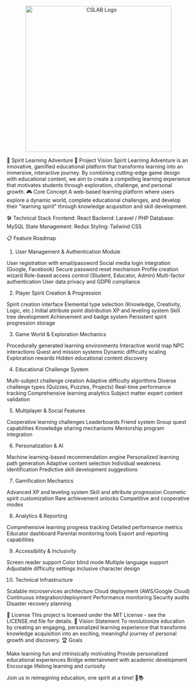 <p align="center"><a href="https://cslab.in" target="_blank"><img src="https://mliekvpsfk1b.i.optimole.com/w:1920/h:640/q:mauto/ig:avif/https://cslab.in/wp-content/uploads/2024/01/CSLAB-Logo-2023.svg" width="400" alt="CSLAB Logo"></a></p>

🌟 Spirit Learning Adventure
🚀 Project Vision
Spirit Learning Adventure is an innovative, gamified educational platform that transforms learning into an immersive, interactive journey. By combining cutting-edge game design with educational content, we aim to create a compelling learning experience that motivates students through exploration, challenge, and personal growth.
🎮 Core Concept
A web-based learning platform where users explore a dynamic world, complete educational challenges, and develop their "learning spirit" through knowledge acquisition and skill development.

🛠 Technical Stack
Frontend: React
Backend: Laravel / PHP
Database: MySQL
State Management: Redux
Styling: Tailwind CSS

📋 Feature Roadmap

1. User Management & Authentication Module

User registration with email/password
Social media login integration (Google, Facebook)
Secure password reset mechanism
Profile creation wizard
Role-based access control (Student, Educator, Admin)
Multi-factor authentication
User data privacy and GDPR compliance

2. Player Spirit Creation & Progression

Spirit creation interface
Elemental type selection (Knowledge, Creativity, Logic, etc.)
Initial attribute point distribution
XP and leveling system
Skill tree development
Achievement and badge system
Persistent spirit progression storage

3. Game World & Exploration Mechanics

Procedurally generated learning environments
Interactive world map
NPC interactions
Quest and mission systems
Dynamic difficulty scaling
Exploration rewards
Hidden educational content discovery

4. Educational Challenge System

Multi-subject challenge creation
Adaptive difficulty algorithms
Diverse challenge types (Quizzes, Puzzles, Projects)
Real-time performance tracking
Comprehensive learning analytics
Subject matter expert content validation

5. Multiplayer & Social Features

Cooperative learning challenges
Leaderboards
Friend system
Group quest capabilities
Knowledge sharing mechanisms
Mentorship program integration

6. Personalization & AI

Machine learning-based recommendation engine
Personalized learning path generation
Adaptive content selection
Individual weakness identification
Predictive skill development suggestions

7. Gamification Mechanics

Advanced XP and leveling system
Skill and attribute progression
Cosmetic spirit customization
Rare achievement unlocks
Competitive and cooperative modes

8. Analytics & Reporting

Comprehensive learning progress tracking
Detailed performance metrics
Educator dashboard
Parental monitoring tools
Export and reporting capabilities

9. Accessibility & Inclusivity

Screen reader support
Color blind mode
Multiple language support
Adjustable difficulty settings
Inclusive character design

10. Technical Infrastructure

Scalable microservices architecture
Cloud deployment (AWS/Google Cloud)
Continuous integration/deployment
Performance monitoring
Security audits
Disaster recovery planning

📄 License
This project is licensed under the MIT License - see the LICENSE.md file for details.
🌈 Vision Statement
To revolutionize education by creating an engaging, personalized learning experience that transforms knowledge acquisition into an exciting, meaningful journey of personal growth and discovery.
🏆 Goals

Make learning fun and intrinsically motivating
Provide personalized educational experiences
Bridge entertainment with academic development
Encourage lifelong learning and curiosity

Join us in reimagining education, one spirit at a time! 🚀📚
